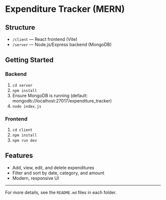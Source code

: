 # Expenditure Tracker (MERN)

## Structure
- `/client` — React frontend (Vite)
- `/server` — Node.js/Express backend (MongoDB)

## Getting Started

### Backend
1. `cd server`
2. `npm install`
3. Ensure MongoDB is running (default: mongodb://localhost:27017/expenditure_tracker)
4. `node index.js`

### Frontend
1. `cd client`
2. `npm install`
3. `npm run dev`

## Features
- Add, view, edit, and delete expenditures
- Filter and sort by date, category, and amount
- Modern, responsive UI

---

For more details, see the `README.md` files in each folder.
